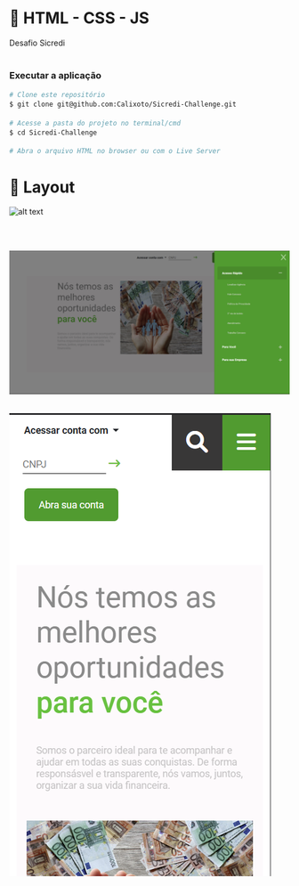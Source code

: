 # :page_facing_up: HTML - CSS - JS

Desafio Sicredi
<br>
<br>

### Executar a aplicação

```bash
# Clone este repositório
$ git clone git@github.com:Calixoto/Sicredi-Challenge.git

# Acesse a pasta do projeto no terminal/cmd
$ cd Sicredi-Challenge

# Abra o arquivo HTML no browser ou com o Live Server

```

<!-- DEMO → -->

# :art: Layout

![alt text](https://github.com/Calixoto/Sicredi-Challenge/blob/main/screenn/1.png "Screenshot 1")

<br>
<br>

![alt text](https://github.com/Calixoto/Sicredi-Challenge/blob/main/screen/2.png "Screenshot 1")
<br>
<br>

![alt text](https://github.com/Calixoto/Sicredi-Challenge/blob/main/screen/3.png "Screenshot 1")
